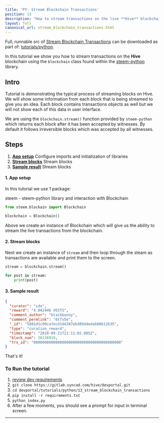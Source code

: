 ```yaml
---
title: 'PY: Stream Blockchain Transactions'
position: 13
description: "How to stream transactions on the live **Hive** blockchain"
layout: full
canonical_url: stream_blockchain_transactions.html
---              
```

<span class="fa-pull-left top-of-tutorial-repo-link"><span class="first-word">Full</span>, runnable src of [Stream Blockchain Transactions](https://gitlab.syncad.com/hive/devportal/-/tree/master/tutorials/python/tutorials/13_stream_blockchain_transactions) can be downloaded as part of: [tutorials/python](https://gitlab.syncad.com/hive/devportal/-/tree/master/tutorials/python).</span>
<br>



In this tutorial we show you how to stream transactions on the **Hive** blockchain using the `blockchain` class found within the [steem-python](https://github.com/steemit/steem-python) library.

## Intro

Tutorial is demonstrating the typical process of streaming blocks on Hive. We will show some information from each block that is being streamed to give you an idea. Each block contains transactions objects as well but we will not show each of this data in user interface.

We are using the `blockchain.stream()` function provided by `steem-python` which returns each block after it has been accepted by witnesses. By default it follows irreversible blocks which was accepted by all witnesses.

## Steps

1.  [**App setup**](#app-setup) Configure imports and initialization of libraries
1.  [**Stream blocks**](#stream-blocks) Stream blocks
1.  [**Sample result**](#sample-result) Stream blocks

#### 1. App setup<a name="app-setup"></a>

In this tutorial we use 1 package:

steem - steem-python library and interaction with Blockchain

```python
from steem.blockain import Blockchain

blockchain = Blockchain()
```

Above we create an instance of Blockchain which will give us the ability to stream the live transactions from the blockchain.

#### 2. Stream blocks<a name="stream-blocks"></a>

Next we create an instance of `stream` and then loop through the steam as transactions are available and print them to the screen.

```python
stream = blockchain.stream()

for post in stream:
	print(post)
```

#### 3. Sample result<a name="sample-result"></a>

```json
{
  "curator": "idx",
  "reward": "4.042446 VESTS",
  "comment_author": "blackbunny",
  "comment_permlink": "6tfv5e",
  "_id": "5801d1c99ca7ecd1d4387ebd89d4edab08612b35",
  "type": "curation_reward",
  "timestamp": "2018-09-21T21:11:02.005Z",
  "block_num": 26136919,
  "trx_id": "0000000000000000000000000000000000000000"
}
```


That's it!

### To Run the tutorial

1.  [review dev requirements](getting_started.html)
1.  `git clone https://gitlab.syncad.com/hive/devportal.git`
1.  `cd devportal/tutorials/python/13_stream_blockchain_transactions`
1.  `pip install -r requirements.txt`
1.  `python index.py`
1.  After a few moments, you should see a prompt for input in terminal screen.


---
